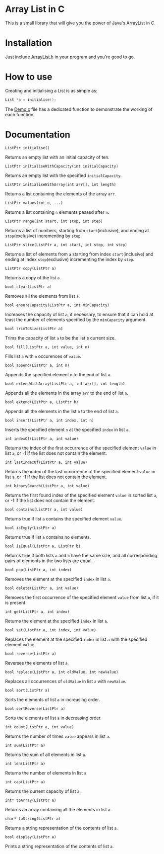 # Array List in C

This is a small library that will give you the power of Java's ArrayList in C.

# Installation

Just include [ArrayList.h](ArrayList.h) in your program and you're good to go.

# How to use

Creating and initialising a List is as simple as:

```C
List *a = initialise();
```

The [Demo.c](Demo.c) file has a dedicated function to demonstrate the working of each function.

# Documentation

    ListPtr initialise()
Returns an empty list with an initial capacity of ten.

    ListPtr initialiseWithCapacity(int initialCapacity)
Returns an empty list with the specified `initialCapacity`.

    ListPtr initialiseWithArray(int arr[], int length)
Returns a list containing the elements of the array `arr`.

    ListPtr values(int n, ...)
Returns a list containing `n` elements passed after `n`.

    ListPtr range(int start, int stop, int step)
Returns a list of numbers, starting from `start`(inclusive), and ending at `stop`(exclusive) incrementing by `step`.

    ListPtr slice(ListPtr a, int start, int stop, int step)
Returns a list of elements from `a` starting from index `start`(inclusive) and ending at index `stop`(exclusive) incrementing the index by `step`.

    ListPtr copy(ListPtr a)
Returns a copy of the list `a`.

    bool clear(ListPtr a)
Removes all the elements from list `a`.

    bool ensureCapacity(ListPtr a, int minCapacity)
Increases the capacity of list `a`, if necessary, to ensure that it can hold at least the number of elements specified by the `minCapacity` argument.

    bool trimToSize(ListPtr a)
Trims the capacity of list `a` to be the list's current size.

    bool fill(ListPtr a, int value, int n)
Fills list `a` with `n` occurences of `value`.

    bool append(ListPtr a, int n)
Appends the specified element `n` to the end of list `a`.

    bool extendWithArray(ListPtr a, int arr[], int length)
Appends all the elements in the array `arr` to the end of list `a`.

    bool extend(ListPtr a, ListPtr b)
Appends all the elements in the list `b` to the end of list `a`.

    bool insert(ListPtr a, int index, int n)
Inserts the specified element `n` at the specified `index` in list `a`.

    int indexOf(ListPtr a, int value)
Returns the index of the first occurrence of the specified element `value` in list `a`, or -1 if the list does not contain the element.

    int lastIndexOf(ListPtr a, int value)
Returns the index of the last occurrence of the specified element `value` in list `a`, or -1 if the list does not contain the element.

    int binarySearch(ListPtr a, int value)
Returns the first found index of the specified element `value` in sorted list `a`, or -1 if the list does not contain the element.

    bool contains(ListPtr a, int value)
Returns true if list `a` contains the specified element `value`.

    bool isEmpty(ListPtr a)
Returns true if list `a` contains no elements.

    bool isEqual(ListPtr a, ListPtr b)
 Returns true if both lists `a` and `b` have the same size, and all corresponding pairs of elements in the two lists are equal.

    bool pop(ListPtr a, int index)
Removes the element at the specified `index` in list `a`.

    bool delete(ListPtr a, int value)
Removes the first occurrence of the specified element `value` from list `a`, if it is present.

    int get(ListPtr a, int index)
Returns the element at the specified `index` in list `a`.

    bool set(ListPtr a, int index, int value)
Replaces the element at the specified `index` in list `a` with the specified element `value`.

    bool reverse(ListPtr a)
Reverses the elements of list `a`.

    bool replace(ListPtr a, int oldValue, int newValue)
Replaces all occurrences of `oldValue` in list `a` with `newValue`.

    bool sort(ListPtr a)
Sorts the elements of list `a` in increasing order.

    bool sortReverse(ListPtr a)
Sorts the elements of list `a` in decreasing order.

    int count(ListPtr a, int value)
Returns the number of times `value` appears in list `a`.

    int sum(ListPtr a)
Returns the sum of all elements in list `a`.

    int len(ListPtr a)
Returns the number of elements in list `a`.

    int cap(ListPtr a)
Returns the current capacity of list `a`.

    int* toArray(ListPtr a)
Returns an array containing all the elements in list `a`.

    char* toString(ListPtr a)
Returns a string representation of the contents of list `a`.

    bool display(ListPtr a)
Prints a string representation of the contents of list `a`.
